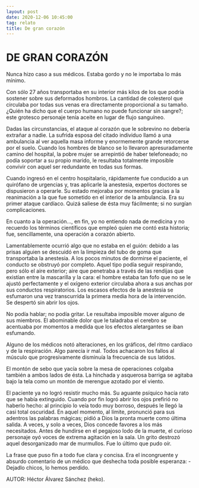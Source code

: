 ```yaml
---
layout: post
date: 2020-12-06 10:45:00
tag: relato
title: De gran corazón
---
```


# DE GRAN CORAZÓN

   Nunca hizo caso a sus médicos. Estaba gordo y no le importaba lo más
   mínimo.
   
   Con sólo 27 años transportaba en su interior más kilos de los que
   podría sostener sobre sus deformados hombros. La cantidad de colesterol
   que circulaba por todas sus venas era directamente proporcional a su
   tamaño. ¿Quién ha dicho que el cuerpo humano no puede funcionar sin
   sangre?; este grotesco personaje tenía aceite en lugar de flujo
   sanguíneo.
   
   Dadas las circunstancias, el ataque al corazón que le sobrevino no
   debería extrañar a nadie. La sufrida esposa del citado individuo llamó
   a una ambulancia al ver aquella masa informe y enormemente grande
   retorcerse por el suelo. Cuando los hombres de blanco se lo llevaron
   apresuradamente camino del hospital, la pobre mujer se arrepintió de
   haber telefoneado; no podía soportar a su propio marido, le resultaba
   totalmente imposible convivir con aquel ser redundante en todas sus
   formas.
   
   Cuando ingresó en el centro hospitalario, rápidamente fue conducido a
   un quirófano de urgencias y, tras aplicarle la anestesia, expertos
   doctores se dispusieron a operarle. Su estado mejoraba por momentos
   gracias a la reanimación a la que fue sometido en el interior de la
   ambulancia. Era su primer ataque cardíaco. Quizá saliese de ésta muy
   fácilmente; si no surgían complicaciones.
   
   En cuanto a la operación..., en fin, yo no entiendo nada de medicina y
   no recuerdo los términos científicos que empleó quien me contó esta
   historia; fue, sencillamente, una operación a corazón abierto.
   
   Lamentablemente ocurrió algo que no estaba en el guión: debido a las
   prisas alguien se descuidó en la limpieza del tubo de goma que
   transportaba la anestesia. A los pocos minutos de dormirse el paciente,
   el conducto se obstruyó por completo. Aquel tipo podía seguir
   respirando, pero sólo el aire exterior; aire que penetraba a través de
   las rendijas que existían entre la mascarilla y la cara: el hombre
   estaba tan fofo que no se le ajustó perfectamente y el oxígeno exterior
   circulaba ahora a sus anchas por sus conductos respiratorios. Los
   escasos efectos de la anestesia se esfumaron una vez transcurrida la
   primera media hora de la intervención. Se despertó sin abrir los ojos.
   
   No podía hablar; no podía gritar. Le resultaba imposible mover alguno
   de sus miembros. El abominable dolor que le taladraba el cerebro se
   acentuaba por momentos a medida que los efectos aletargantes se iban
   esfumando.
   
   Alguno de los médicos notó alteraciones, en los gráficos, del ritmo
   cardíaco y de la respiración. Algo parecía ir mal. Todos achacaron los
   fallos al músculo que progresivamente disminuía la frecuencia de sus
   latidos.
   
   El montón de sebo que yacía sobre la mesa de operaciones colgaba
   también a ambos lados de ésta. La hinchada y asquerosa barriga se
   agitaba bajo la tela como un montón de merengue azotado por el viento.
   
   El paciente ya no logró resistir mucho más. Su aguante psíquico hacía
   rato que se había extinguido. Cuando por fin logró abrir los ojos
   prefirió no haberlo hecho: al principio lo veía todo muy borroso,
   después le llegó la casi total oscuridad. En aquel momento, al límite,
   pronunció para sus adentros las palabras mágicas; pidió a Dios la
   pronta muerte como última salida. A veces, y solo a veces, Dios concede
   favores a los más necesitados. Antes de hundirse en el pegajoso lodo de
   la muerte, el curioso personaje oyó voces de extrema agitación en la
   sala. Un grito destrozó aquel desorganizado mar de murmullos. Fue lo
   último que pudo oír.
   
   La frase que puso fin a todo fue clara y concisa. Era el incongruente y
   absurdo comentario de un médico que deshecha toda posible esperanza:
   -Dejadlo chicos, lo hemos perdido.
   
   AUTOR: Héctor Álvarez Sánchez (heko).